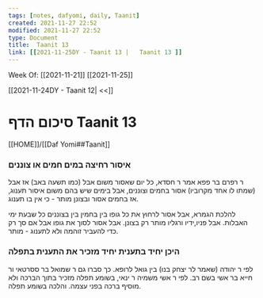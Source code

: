 ```yaml
---
tags: [notes, dafyomi, daily, Taanit] 
created: 2021-11-27 22:52
modified: 2021-11-27 22:52
type: Document
title:  Taanit 13
link: [[2021-11-25DY - Taanit 13 |   Taanit 13 ]]
---
```

Week Of: [[2021-11-21]]
[[2021-11-25]]

[[2021-11-24DY - Taanit 12| <<]] 

# סיכום הדף  Taanit 13

[[HOME]]/[[Daf Yomi##Taanit]]

### איסור רחיצה במים חמים או צוננים
ר רפרם בר פפא אמר ר חסדא, כל יום שאסור משום אבל (כמו תשעה באב) אז אבל (שמתו לו אחד מקרוביו) אסור בחמים וצוננים, אבל בימים שיש בהם משום איסור תענוג, אז בחמים אסור ובצונן מותר - כי אין בו תענוג.

להלכת הגמרא, אבל אסור לרחוץ את כל גופו בין בחמין בין בצוננים כל שבעת ימי האבלות. אבל פניו,ידיו ורגליו מותר רק בצונן. אבל אסור לסוך את גופו אבל אם סך רק כדי להעביר זוהמה ולא לתענוג - מותר.

### היכן יחיד בתענית יחיד מזכיר את התענית בתפלה
לפי ר יהודה (שאמר לר יצחק בנו) בין גואל לרופא.
כך סברו  גם ר שמואל בר ססרטאי ור חייא בר אשי בשם רב.
לפי ר אשי משמיה ר ינאי, בשומע תפלה מזכיר בתוך הברכה ולא מוסיף ברכה בפני עצמה. והלכה בשומע תפלה.


